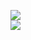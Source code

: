 [![](https://img.shields.io/badge/Made%20With-Github%20Spray-lightgrey.svg?style=for-the-badge&logo=github)](https://github.com/Annihil/github-spray#26249)  
[![](https://i.imgur.com/2DrTn0Z.gif)](https://github.com/Annihil/github-spray)